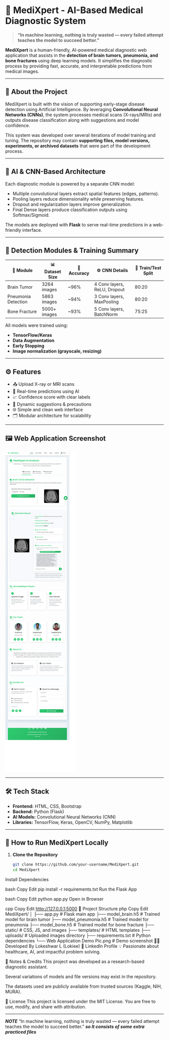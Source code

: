 
# 🧠 MediXpert - AI-Based Medical Diagnostic System

> **“In machine learning, nothing is truly wasted — every failed attempt teaches the model to succeed better.”**

**MediXpert** is a human-friendly, AI-powered medical diagnostic web application that assists in the **detection of brain tumors, pneumonia, and bone fractures** using deep learning models. It simplifies the diagnostic process by providing fast, accurate, and interpretable predictions from medical images.

---

## 📌 About the Project

MediXpert is built with the vision of supporting early-stage disease detection using Artificial Intelligence. By leveraging **Convolutional Neural Networks (CNNs)**, the system processes medical scans (X-rays/MRIs) and outputs disease classification along with suggestions and model confidence.

This system was developed over several iterations of model training and tuning. The repository may contain **supporting files, model versions, experiments, or archived datasets** that were part of the development process.

---

## 🔬 AI & CNN-Based Architecture

Each diagnostic module is powered by a separate CNN model:

- Multiple convolutional layers extract spatial features (edges, patterns).
- Pooling layers reduce dimensionality while preserving features.
- Dropout and regularization layers improve generalization.
- Final Dense layers produce classification outputs using Softmax/Sigmoid.

The models are deployed with **Flask** to serve real-time predictions in a web-friendly interface.

---

## 🧪 Detection Modules & Training Summary

| 🧠 Module             | 📊 Dataset Size | 🎯 Accuracy | ⚙️ CNN Details              | 📁 Train/Test Split |
|----------------------|----------------|-------------|-----------------------------|----------------------|
| Brain Tumor          | 3264 images    | ~96%        | 4 Conv layers, ReLU, Dropout | 80:20                |
| Pneumonia Detection  | 5863 images    | ~94%        | 3 Conv layers, MaxPooling    | 80:20                |
| Bone Fracture        | 5000+ images   | ~93%        | 5 Conv layers, BatchNorm     | 75:25                |

All models were trained using:
- **TensorFlow/Keras**
- **Data Augmentation**
- **Early Stopping**
- **Image normalization (grayscale, resizing)**

---

## ⚙️ Features

- 📤 Upload X-ray or MRI scans
- 🧠 Real-time predictions using AI
- 📈 Confidence score with clear labels
- 💬 Dynamic suggestions & precautions
- 🌐 Simple and clean web interface
- 🗂️ Modular architecture for scalability

---

## 🖼️ Web Application Screenshot

![MediXpert Web Application Demo](Web%20Application%20Demo%20Pic.png)

---

## 🛠️ Tech Stack

- **Frontend:** HTML, CSS, Bootstrap
- **Backend:** Python (Flask)
- **AI Models:** Convolutional Neural Networks (CNN)
- **Libraries:** TensorFlow, Keras, OpenCV, NumPy, Matplotlib

---

## 🚀 How to Run MediXpert Locally

1. **Clone the Repository**
   ```bash
   git clone https://github.com/your-username/MediXpert.git
   cd MediXpert
Install Dependencies

bash
Copy
Edit
pip install -r requirements.txt
Run the Flask App

bash
Copy
Edit
python app.py
Open in Browser

cpp
Copy
Edit
http://127.0.0.1:5000
📁 Project Structure
php
Copy
Edit
MediXpert/
│
├── app.py                   # Flask main app
├── model_brain.h5           # Trained model for brain tumor
├── model_pneumonia.h5       # Trained model for pneumonia
├── model_bone.h5            # Trained model for bone fracture
├── static/                  # CSS, JS, and images
├── templates/               # HTML templates
├── uploads/                 # Uploaded images directory
├── requirements.txt         # Python dependencies
└── Web Application Demo Pic.png # Demo screenshot
🙋‍♂️ Developed By
Lokeshwar L (Lokiee)
🔗 LinkedIn Profile
💡 Passionate about healthcare, AI, and impactful problem solving.

📢 Notes & Credits
This project was developed as a research-based diagnostic assistant.

Several variations of models and file versions may exist in the repository.

The datasets used are publicly available from trusted sources (Kaggle, NIH, MURA).

📜 License
This project is licensed under the MIT License. You are free to use, modify, and share with attribution.


-------------------------------------------------------------------------------

***NOTE***
“In machine learning, nothing is truly wasted — every failed attempt teaches the model to succeed better.” ***so It consists of some extra practiced files***
